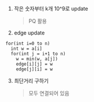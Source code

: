 1. 작은 숫자부터 k개 10^9로 update

    > PQ 활용

2. edge update

```
for(int i=0 to n)
  int w = a[i]
  for(int j = i+1 to n)
    w = min(w, a[j])
    edge[i][j] = w
    edge[j][i] = w
```

3. 최단거리 구하기

   > 모두 연결되어 있음